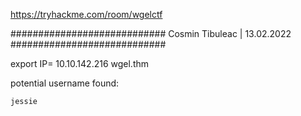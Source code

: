 https://tryhackme.com/room/wgelctf

############################
		Cosmin Tibuleac | 13.02.2022
############################


export IP= 10.10.142.216
wgel.thm

potential username found: 

`jessie`